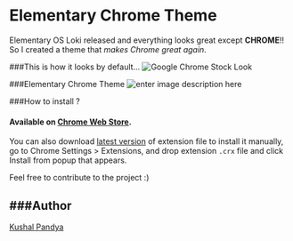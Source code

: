 Elementary Chrome Theme
======================

Elementary OS Loki released and everything looks great except **CHROME**!! So I created a theme that _makes Chrome great again_.

###This is how it looks by default...
![Google Chrome Stock Look](https://i.imgur.com/Zh2WThd.png)

###Elementary Chrome Theme
![enter image description here](https://i.imgur.com/Qq0qfRE.png)

###How to install ?

#### Available on [Chrome Web Store](https://chrome.google.com/webstore/detail/elementary-chrome-theme/kclhjdmlabgkilhiiehfdcmjgpficmmn?utm_source=chrome-ntp-icon&authuser=1).

You can also download [latest version](https://github.com/kushalpandya/elementary-chrome-theme/releases/latest) of extension file to install it manually, go to Chrome Settings > Extensions, and drop extension `.crx` file and click Install from popup that appears.


Feel free to contribute to the project :)

###Author
---
[Kushal Pandya](https://doublslash.com)
